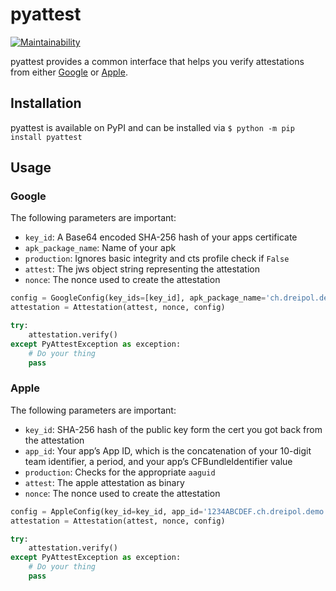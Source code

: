 # pyattest

[![Maintainability](https://api.codeclimate.com/v1/badges/bab7989f664ba4a47501/maintainability)](https://codeclimate.com/repos/603674bad5ad4c0176007ce0/maintainability)

pyattest provides a common interface that helps you verify attestations from
either [Google](https://developer.android.com/training/safetynet/attestation#request-attestation-process)
or [Apple](https://developer.apple.com/documentation/devicecheck/validating_apps_that_connect_to_your_server).

## Installation

pyattest is available on PyPI and can be installed via `$ python -m pip install pyattest`

## Usage

### Google

The following parameters are important:

- `key_id`: A Base64 encoded SHA-256 hash of your apps certificate
- `apk_package_name`: Name of your apk
- `production`: Ignores basic integrity and cts profile check if `False`
- `attest`: The jws object string representing the attestation
- `nonce`: The nonce used to create the attestation

```python
config = GoogleConfig(key_ids=[key_id], apk_package_name='ch.dreipol.demo', production=True)
attestation = Attestation(attest, nonce, config)

try:
    attestation.verify()
except PyAttestException as exception:
    # Do your thing
    pass
```

### Apple

The following parameters are important:

- `key_id`: SHA-256 hash of the public key form the cert you got back from the attestation
- `app_id`: Your app’s App ID, which is the concatenation of your 10-digit team identifier, a period, and your app’s CFBundleIdentifier value
- `production`: Checks for the appropriate `aaguid`
- `attest`: The apple attestation as binary
- `nonce`: The nonce used to create the attestation

```python
config = AppleConfig(key_id=key_id, app_id='1234ABCDEF.ch.dreipol.demo', production=True)
attestation = Attestation(attest, nonce, config)

try:
    attestation.verify()
except PyAttestException as exception:
    # Do your thing
    pass
```

